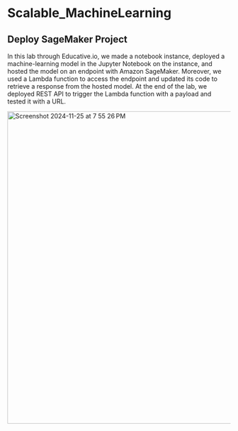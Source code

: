 # Scalable_MachineLearning

## Deploy SageMaker Project

In this lab through Educative.io, we made a notebook instance, deployed a machine-learning model in the Jupyter Notebook on the instance, and hosted the model on an endpoint with Amazon SageMaker. Moreover, we used a Lambda function to access the endpoint and updated its code to retrieve a response from the hosted model. At the end of the lab, we deployed REST API to trigger the Lambda function with a payload and tested it with a URL.

<img width="705" alt="Screenshot 2024-11-25 at 7 55 26 PM" src="https://github.com/user-attachments/assets/5234c6c5-9f49-4463-b63b-05ca6a554e69">
